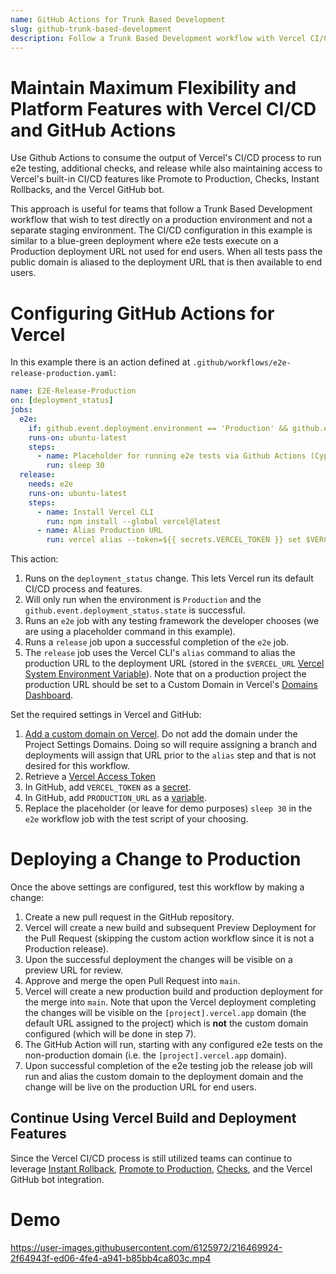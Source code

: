```yaml
---
name: GitHub Actions for Trunk Based Development
slug: github-trunk-based-development
description: Follow a Trunk Based Development workflow with Vercel CI/CD and GitHub Actions for Production testing and release
---
```


# Maintain Maximum Flexibility and Platform Features with Vercel CI/CD and GitHub Actions

Use Github Actions to consume the output of Vercel's CI/CD process to run e2e testing, additional checks, and release while also maintaining access to Vercel's built-in CI/CD features like Promote to Production, Checks, Instant Rollbacks, and the Vercel GitHub bot.

This approach is useful for teams that follow a Trunk Based Development workflow that wish to test directly on a production environment and not a separate staging environment. The CI/CD configuration in this example is similar to a blue-green deployment where e2e tests execute on a Production deployment URL not used for end users. When all tests pass the public domain is aliased to the deployment URL that is then available to end users.

# Configuring GitHub Actions for Vercel

In this example there is an action defined at `.github/workflows/e2e-release-production.yaml`:

```yaml
name: E2E-Release-Production
on: [deployment_status]
jobs:
  e2e:
    if: github.event.deployment.environment == 'Production' && github.event_name == 'deployment_status' && github.event.deployment_status.state == 'success'
    runs-on: ubuntu-latest
    steps:
      - name: Placeholder for running e2e tests via Github Actions (Cypress, Playwright, etc)
        run: sleep 30
  release:
    needs: e2e
    runs-on: ubuntu-latest
    steps:
      - name: Install Vercel CLI
        run: npm install --global vercel@latest
      - name: Alias Production URL
        run: vercel alias --token=${{ secrets.VERCEL_TOKEN }} set $VERCEL_URL ${{ vars.PRODUCTION_URL }}
```

This action:

1. Runs on the `deployment_status` change. This lets Vercel run its default CI/CD process and features.
2. Will only run when the environment is `Production` and the `github.event.deployment_status.state` is successful.
3. Runs an `e2e` job with any testing framework the developer chooses (we are using a placeholder command in this example).
4. Runs a `release` job upon a successful completion of the `e2e` job.
5. The `release` job uses the Vercel CLI's `alias` command to alias the production URL to the deployment URL (stored in the `$VERCEL_URL` [Vercel System Environment Variable](https://vercel.com/docs/concepts/projects/environment-variables#system-environment-variables)). Note that on a production project the production URL should be set to a Custom Domain in Vercel's [Domains Dashboard](https://vercel.com/dashboard/domains).

Set the required settings in Vercel and GitHub:

1. [Add a custom domain on Vercel](https://vercel.com/docs/concepts/projects/domains/add-a-domain). Do not add the domain under the Project Settings Domains. Doing so will require assigning a branch and deployments will assign that URL prior to the `alias` step and that is not desired for this workflow.
2. Retrieve a [Vercel Access Token](https://vercel.com/support/articles/how-do-i-use-a-vercel-api-access-token)
3. In GitHub, add `VERCEL_TOKEN` as a [secret](https://docs.github.com/en/actions/security-guides/encrypted-secrets).
4. In GitHub, add `PRODUCTION_URL` as a [variable](https://docs.github.com/en/actions/learn-github-actions/variables).
5. Replace the placeholder (or leave for demo purposes) `sleep 30` in the `e2e` workflow job with the test script of your choosing.

# Deploying a Change to Production

Once the above settings are configured, test this workflow by making a change:

1. Create a new pull request in the GitHub repository.
2. Vercel will create a new build and subsequent Preview Deployment for the Pull Request (skipping the custom action workflow since it is not a Production release).
3. Upon the successful deployment the changes will be visible on a preview URL for review.
4. Approve and merge the open Pull Request into `main`.
5. Vercel will create a new production build and production deployment for the merge into `main`. Note that upon the Vercel deployment completing the changes will be visible on the `[project].vercel.app` domain (the default URL assigned to the project) which is **not** the custom domain configured (which will be done in step 7).
6. The GitHub Action will run, starting with any configured e2e tests on the non-production domain (i.e. the `[project].vercel.app` domain).
7. Upon successful completion of the e2e testing job the release job will run and alias the custom domain to the deployment domain and the change will be live on the production URL for end users.

## Continue Using Vercel Build and Deployment Features

Since the Vercel CI/CD process is still utilized teams can continue to leverage [Instant Rollback](https://vercel.com/docs/concepts/deployments/instant-rollback), [Promote to Production](https://vercel.com/docs/concepts/deployments/instant-rollback#instant-rollback-vs.-promote-to-production), [Checks](https://vercel.com/docs/integrations/checks-overview), and the Vercel GitHub bot integration.

# Demo

https://user-images.githubusercontent.com/6125972/216469924-2f64943f-ed06-4fe4-a941-b85bb4ca803c.mp4
